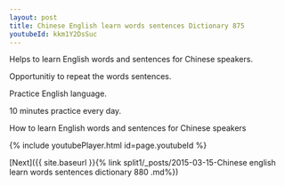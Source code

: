 ```yaml
---
layout: post
title: Chinese English learn words sentences Dictionary 875 
youtubeId: kkm1Y2DsSuc
---
```

 
 
Helps to learn English words and sentences for Chinese speakers.

Opportunitiy to repeat the words sentences. 

Practice English language. 
 
10 minutes practice every day. 
 
How to learn English words and sentences for Chinese speakers 
 
{% include youtubePlayer.html id=page.youtubeId %}
 
 
[Next]({{ site.baseurl }}{% link  split1/_posts/2015-03-15-Chinese english learn words sentences dictionary 880 .md%})
 
